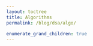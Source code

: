 ```yaml
---
layout: toctree
title: Algorithms
permalink: /blog/dsa/algo/

enumerate_grand_children: true
---
```

